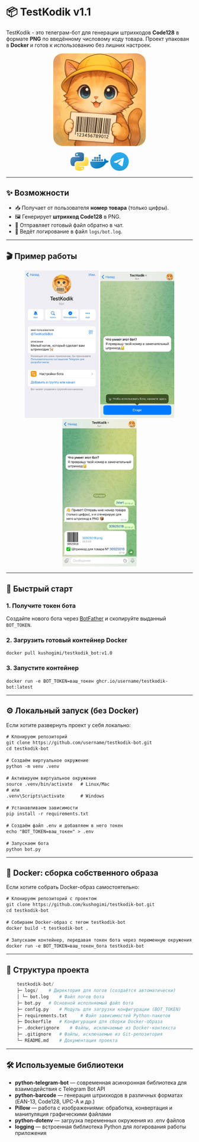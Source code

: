 # 📦 TestKodik v1.1 

TestKodik - это телеграм-бот для генерации штрихкодов **Code128** в формате **PNG** по введённому числовому коду товара.
Проект упакован в **Docker** и готов к использованию без лишних настроек.

<p align="center">
  <img src="images/banner.png" alt="TestKodik Bot" width="250" style="border-radius:25px;"/>
</p>

<p align="center">
  <img src="images/python.png" alt="Python" width="50"/>

  <img src="images/docker.png" alt="Docker" width="50"/>

  <img src="images/telegram.png" alt="Telegram" width="50"/>
</p>


---

## ✨ Возможности  

- 📥 Получает от пользователя **номер товара** (только цифры).  
- 🖼 Генерирует **штрихкод Code128** в PNG.  
- 📄 Отправляет готовый файл обратно в чат.  
- 📝 Ведёт логирование в файл `logs/bot.log`.  

---

## 🎬 Пример работы  

<p align="center">
    <img src="images/demo1.jpg" alt="Пример работы бота" width="200"/>
    <img src="images/demo2.jpg" alt="Пример работы бота" width="200"/>
    <img src="images/demo3.jpg" alt="Пример работы бота" width="200"/>
</p>
 

---

## 🚀 Быстрый старт  

### 1. Получите токен бота  
Создайте нового бота через [BotFather](https://t.me/BotFather) и скопируйте выданный `BOT_TOKEN`.  

### 2. Загрузить готовый контейнер Docker

    docker pull kushogimi/testkodik_bot:v1.0

### 3. Запустите контейнер

    docker run -e BOT_TOKEN=ваш_токен ghcr.io/username/testkodik-bot:latest
    
---

## ⚙️ Локальный запуск (без Docker)

Если хотите развернуть проект у себя локально:

    # Клонируем репозиторий
    git clone https://github.com/username/testkodik-bot.git
    cd testkodik-bot
    
    # Создаём виртуальное окружение
    python -m venv .venv
    
    # Активируем виртуальное окружение
    source .venv/bin/activate   # Linux/Mac
    # или
    .venv\Scripts\activate      # Windows
    
    # Устанавливаем зависимости
    pip install -r requirements.txt
    
    # Создаём файл .env и добавляем в него токен
    echo "BOT_TOKEN=ваш_токен" > .env
    
    # Запускаем бота
    python bot.py

---

## 🐳 Docker: сборка собственного образа

Если хотите собрать Docker-образ самостоятельно:

    # Клонируем репозиторий с проектом
    git clone https://github.com/kushogimi/testkodik-bot.git
    cd testkodik-bot
    
    # Собираем Docker-образ с тегом testkodik-bot
    docker build -t testkodik-bot .
    
    # Запускаем контейнер, передавая токен бота через переменную окружения
    docker run -e BOT_TOKEN=ваш_токен_бота testkodik-bot

---

## 📂 Структура проекта
```python
    testkodik-bot/
    ├─ logs/    # Директория для логов (создаётся автоматически)
    │ └─ bot.log    # Файл логов бота
    ├─ bot.py   # Основной исполняемый файл бота
    ├─ config.py    # Модуль для загрузки конфигурации (BOT_TOKEN)
    ├─ requirements.txt     # Файл зависимостей Python-пакетов
    ├─ Dockerfile   # Конфигурация для сборки Docker-образа
    ├─ .dockerignore    # Файлы, исключаемые из Docker-контекста
    ├─ .gitignore   # Файлы, исключаемые из Git-репозитория
    └─ README.md    # Документация проекта
```

---

## 🛠 Используемые библиотеки

- **python-telegram-bot** — современная асинхронная библиотека для взаимодействия с Telegram Bot API
- **python-barcode** — генерация штрихкодов в различных форматах (EAN-13, Code128, UPC-A и др.)
- **Pillow** — работа с изображениями: обработка, конвертация и манипуляция графическими файлами
- **python-dotenv** — загрузка переменных окружения из .env файлов
- **logging** — встроенная библиотека Python для логирования работы приложения

